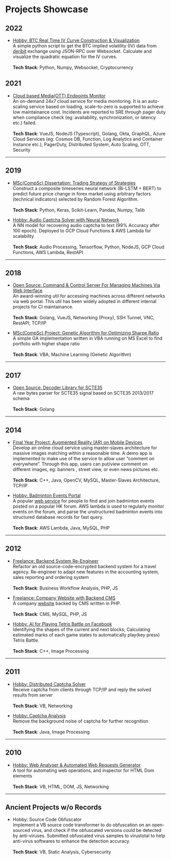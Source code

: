 # Projects Showcase

## 2022

* [Hobby: BTC Real Time IV Curve Construction & Visualization](https://github.com/chanyk-joseph/btc-option-iv-curve)  
A simple python script to get the BTC implied volatility (IV) data from [deribit](https://www.deribit.com/) exchange using JSON-RPC over Websocket. Calculate and visualize the quadratic equation for the IV curves.     
\
**Tech Stack**: Python, Numpy, Websocket, Cryptocurrency

## 2021

* [Cloud based Media(OTT) Endpoints Monitor](2021_media_monitor)  
An on-demand 24x7 cloud service for media monitoring. It is an auto-scaling service based on loading, scale-to-zero is supported to achieve low maintainance cost. Incidents are reported to SRE through pager duty when compliance check (eg: availability, synchronization, or latency etc.) failed.     
\
**Tech Stack**: VueJS, NodeJS (Typescript), Golang, Okta, GraphQL, Azure Cloud Services (eg: Cosmos DB, Function, Log Analytics and Container Instance etc.), PagerDuty, Distributed System, Auto Scaling, OTT, Security

---

## 2019

* [MSc(CompSc) Dissertation: Trading Strategy of Strategies](2019_dissertation)  
Construct a composite timeseries neural network (Bi-LSTM + BERT) to predict future price change in forex market using arbitrary factors (technical indicators) selected by Random Forest Algorithm.  
\
**Tech Stack**: Python, Keras, Scikit-Learn, Pandas, Numpy, Talib

* [Hobby: Audio Captcha Solver with Neural Network](https://github.com/chanyk-joseph/digits_sounds_recognizer)  
A NN model for recovering audio captcha to text (99% Accuracy after 100 epoch). Deployed to GCP Cloud Functions & AWS Lambda for scalability  
\
**Tech Stack**: Audio Processing, Tensorflow, Python, NodeJS, GCP Cloud Functions, AWS Lambda, RestAPI

---

## 2018

* [Open Source: Command & Control Server For Managing Machines Via Web Interface](https://github.com/harmonicinc-com/joebot)  
An award-winning util for accessing machines across different networks via web portal. This util has been widely adopted in different internal projects for CI maintainance.  
\
**Tech Stack**: Golang, VueJS, Networking (Proxy), SSH Tunnel, VNC, RestAPI, TCP/IP

* [MSc(CompSc) Project: Genetic Algorithm for Optimizing Sharpe Ratio](https://github.com/chanyk-joseph/Genetic_Algo_On_Excel)  
A simple GA implementation written in VBA running on MS Excel to find portfolio with higher shape ratio  
\
**Tech Stack**: VBA, Machine Learning (Genetic Algorithm)

---

## 2017

* [Open Source: Decoder Library for SCTE35](https://github.com/chanyk-joseph/scte35_decoder)  
A raw bytes parser for SCTE35 signal based on SCTE35 2013/2017 schema  
\
**Tech Stack**: Golang

---

## 2014

* [Final Year Project: Augmented Reality (AR) on Mobile Devices](2014_cs_fyp)  
Develop an online cloud service using master-slaves architecture for massive images matching within a reasonable time. A demo app is implemented to make use of the service to allow user “comment on everywhere”. Through this app, users can put/view comment on different images, eg: banners , street view, or even news pictures etc.  
\
**Tech Stack**: C++, Java, OpenCV, MySQL, Master-Slaves Architecture, TCP/IP

* [Hobby: Badminton Events Portal](2014_haudosi)  
A popular [web service](https://www.haudosi.com) for people to find and join badminton events posted on a popular HK forum. AWS lambda is used to regularly monitor events on the forum, and parse the unstructured badminton events into structured database records for fast query.  
\
**Tech Stack**: AWS Lambda, Java, MySQL, PHP

---

## 2012

* [Freelance: Backend System Re-Engineer](2012_travel_agency_cms)  
Refactor an old source-code-encrypted backend system for a travel agency. Re-engineer to adapt new features in the accounting system, sales reporting and ordering system  
\
**Tech Stack**: Business Workflow Analysis, PHP, JS

* [Freelance: Company Website with Backend CMS](2012_fita_freelance)  
A company [website](http://www.fita.com.hk) backed by CMS written in PHP.  
\
**Tech Stack**: CMS, MySQL, PHP, JS

* [Hobby: AI for Playing Tetris Battle on Facebook](2012_ai_tetris_battle)  
Identifying the shapes of the current and next blocks; Calculating estimated marks of each game states to automatically play(key press) Tetris Battle.  
\
**Tech Stack**: C++, Image Processing

---

## 2011

* [Hobby: Distributed Captcha Solver](2011_distributed_captcha_solver)  
Receive captcha from clients through TCP/IP and reply the solved results from server  
\
**Tech Stack**: VB, Networking

* [Hobby: Captcha Analysis](2011_captcha_analysis)  
Remove the background noise of captcha for further recognition  
\
**Tech Stack**: Java, Image Processing

---

## 2010

* [Hobby: Web Analyser & Automated Web Requests Generator](2010_web_analyser)  
A tool for automating web operations, and inspector for HTML Dom elements  
\
**Tech Stack**: VB, HTML, DOM, JS, Networking

---

## Ancient Projects w/o Records

* Hobby: Source Code Obfuscator  
Implement a VB source code transformer to do obfuscation on an open-sourced virus, and check if the obfuscated versions could be detected by anti-viruses. Submitted obfuscated virus samples to virustotal to help anti-virus softwares to enhance the detection accuracy.  
\
**Tech Stack**: VB, Static Analysis, Cybersecurity


